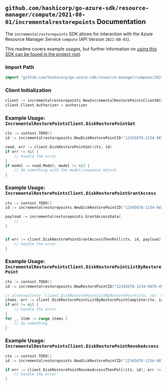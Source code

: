 
## `github.com/hashicorp/go-azure-sdk/resource-manager/compute/2021-08-01/incrementalrestorepoints` Documentation

The `incrementalrestorepoints` SDK allows for interaction with the Azure Resource Manager Service `compute` (API Version `2021-08-01`).

This readme covers example usages, but further information on [using this SDK can be found in the project root](https://github.com/hashicorp/go-azure-sdk/tree/main/docs).

### Import Path

```go
import "github.com/hashicorp/go-azure-sdk/resource-manager/compute/2021-08-01/incrementalrestorepoints"
```


### Client Initialization

```go
client := incrementalrestorepoints.NewIncrementalRestorePointsClientWithBaseURI("https://management.azure.com")
client.Client.Authorizer = authorizer
```


### Example Usage: `IncrementalRestorePointsClient.DiskRestorePointGet`

```go
ctx := context.TODO()
id := incrementalrestorepoints.NewDiskRestorePointID("12345678-1234-9876-4563-123456789012", "example-resource-group", "restorePointCollectionValue", "vmRestorePointValue", "diskRestorePointValue")

read, err := client.DiskRestorePointGet(ctx, id)
if err != nil {
	// handle the error
}
if model := read.Model; model != nil {
	// do something with the model/response object
}
```


### Example Usage: `IncrementalRestorePointsClient.DiskRestorePointGrantAccess`

```go
ctx := context.TODO()
id := incrementalrestorepoints.NewDiskRestorePointID("12345678-1234-9876-4563-123456789012", "example-resource-group", "restorePointCollectionValue", "vmRestorePointValue", "diskRestorePointValue")

payload := incrementalrestorepoints.GrantAccessData{
	// ...
}


if err := client.DiskRestorePointGrantAccessThenPoll(ctx, id, payload); err != nil {
	// handle the error
}
```


### Example Usage: `IncrementalRestorePointsClient.DiskRestorePointListByRestorePoint`

```go
ctx := context.TODO()
id := incrementalrestorepoints.NewRestorePointID("12345678-1234-9876-4563-123456789012", "example-resource-group", "restorePointCollectionValue", "vmRestorePointValue")

// alternatively `client.DiskRestorePointListByRestorePoint(ctx, id)` can be used to do batched pagination
items, err := client.DiskRestorePointListByRestorePointComplete(ctx, id)
if err != nil {
	// handle the error
}
for _, item := range items {
	// do something
}
```


### Example Usage: `IncrementalRestorePointsClient.DiskRestorePointRevokeAccess`

```go
ctx := context.TODO()
id := incrementalrestorepoints.NewDiskRestorePointID("12345678-1234-9876-4563-123456789012", "example-resource-group", "restorePointCollectionValue", "vmRestorePointValue", "diskRestorePointValue")

if err := client.DiskRestorePointRevokeAccessThenPoll(ctx, id); err != nil {
	// handle the error
}
```
